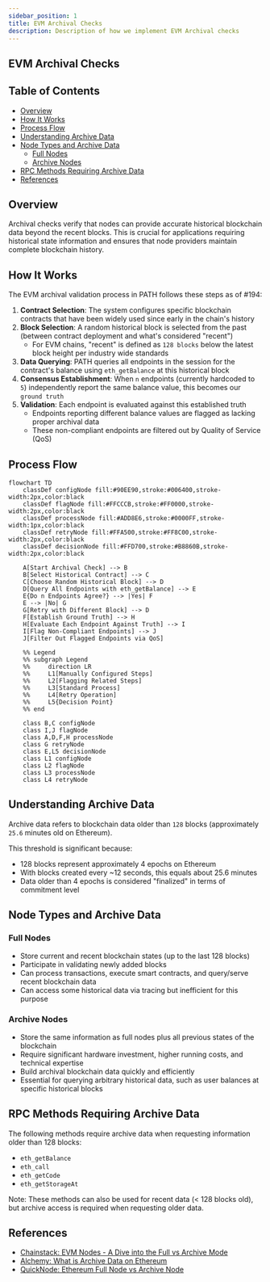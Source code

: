 ```yaml
---
sidebar_position: 1
title: EVM Archival Checks
description: Description of how we implement EVM Archival checks
---
```


## EVM Archival Checks <!-- omit in toc -->

## Table of Contents <!-- omit in toc -->

- [Overview](#overview)
- [How It Works](#how-it-works)
- [Process Flow](#process-flow)
- [Understanding Archive Data](#understanding-archive-data)
- [Node Types and Archive Data](#node-types-and-archive-data)
  - [Full Nodes](#full-nodes)
  - [Archive Nodes](#archive-nodes)
- [RPC Methods Requiring Archive Data](#rpc-methods-requiring-archive-data)
- [References](#references)

## Overview

Archival checks verify that nodes can provide accurate historical blockchain data beyond the recent blocks.
This is crucial for applications requiring historical state information and ensures that node providers maintain complete blockchain history.

## How It Works

The EVM archival validation process in PATH follows these steps as of #194:

1. **Contract Selection**: The system configures specific blockchain contracts that have been widely used since early in the chain's history
2. **Block Selection**: A random historical block is selected from the past (between contract deployment and what's considered "recent")
   - For EVM chains, "recent" is defined as `128 blocks` below the latest block height per industry wide standards
3. **Data Querying**: PATH queries all endpoints in the session for the contract's balance using `eth_getBalance` at this historical block
4. **Consensus Establishment**: When `n` endpoints (currently hardcoded to `5`) independently report the same balance value, this becomes our `ground truth`
5. **Validation**: Each endpoint is evaluated against this established truth
   - Endpoints reporting different balance values are flagged as lacking proper archival data
   - These non-compliant endpoints are filtered out by Quality of Service (QoS)

## Process Flow

```mermaid
flowchart TD
    classDef configNode fill:#90EE90,stroke:#006400,stroke-width:2px,color:black
    classDef flagNode fill:#FFCCCB,stroke:#FF0000,stroke-width:2px,color:black
    classDef processNode fill:#ADD8E6,stroke:#0000FF,stroke-width:1px,color:black
    classDef retryNode fill:#FFA500,stroke:#FF8C00,stroke-width:2px,color:black
    classDef decisionNode fill:#FFD700,stroke:#B8860B,stroke-width:2px,color:black

    A[Start Archival Check] --> B
    B[Select Historical Contract] --> C
    C[Choose Random Historical Block] --> D
    D[Query All Endpoints with eth_getBalance] --> E
    E{Do n Endpoints Agree?} --> |Yes| F
    E --> |No| G
    G[Retry with Different Block] --> D
    F[Establish Ground Truth] --> H
    H[Evaluate Each Endpoint Against Truth] --> I
    I[Flag Non-Compliant Endpoints] --> J
    J[Filter Out Flagged Endpoints via QoS]

    %% Legend
    %% subgraph Legend
    %%     direction LR
    %%     L1[Manually Configured Steps]
    %%     L2[Flagging Related Steps]
    %%     L3[Standard Process]
    %%     L4[Retry Operation]
    %%     L5{Decision Point}
    %% end

    class B,C configNode
    class I,J flagNode
    class A,D,F,H processNode
    class G retryNode
    class E,L5 decisionNode
    class L1 configNode
    class L2 flagNode
    class L3 processNode
    class L4 retryNode
```

## Understanding Archive Data

Archive data refers to blockchain data older than `128` blocks (approximately `25.6` minutes old on Ethereum).

This threshold is significant because:

- 128 blocks represent approximately 4 epochs on Ethereum
- With blocks created every ~12 seconds, this equals about 25.6 minutes
- Data older than 4 epochs is considered "finalized" in terms of commitment level

## Node Types and Archive Data

### Full Nodes

- Store current and recent blockchain states (up to the last 128 blocks)
- Participate in validating newly added blocks
- Can process transactions, execute smart contracts, and query/serve recent blockchain data
- Can access some historical data via tracing but inefficient for this purpose

### Archive Nodes

- Store the same information as full nodes plus all previous states of the blockchain
- Require significant hardware investment, higher running costs, and technical expertise
- Build archival blockchain data quickly and efficiently
- Essential for querying arbitrary historical data, such as user balances at specific historical blocks

## RPC Methods Requiring Archive Data

The following methods require archive data when requesting information older than 128 blocks:

- `eth_getBalance`
- `eth_call`
- `eth_getCode`
- `eth_getStorageAt`

Note: These methods can also be used for recent data (< 128 blocks old), but archive access is required when requesting older data.

## References

- [Chainstack: EVM Nodes - A Dive into the Full vs Archive Mode](https://chainstack.com/evm-nodes-a-dive-into-the-full-vs-archive-mode/)
- [Alchemy: What is Archive Data on Ethereum](https://docs.alchemy.com/docs/what-is-archive-data-on-ethereum)
- [QuickNode: Ethereum Full Node vs Archive Node](https://www.quicknode.com/guides/infrastructure/node-setup/ethereum-full-node-vs-archive-node)
